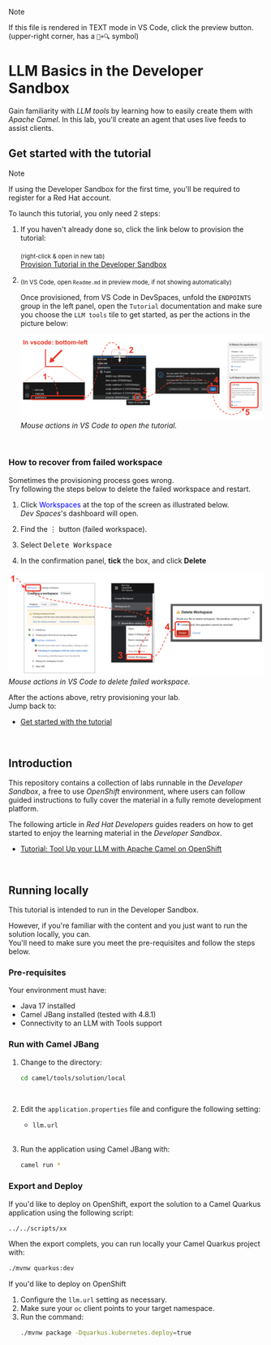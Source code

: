 > [!NOTE]  
> If this file is rendered in TEXT mode in VS Code, click the preview button. \
> (upper-right corner, has a `📖+🔍` symbol)

# LLM Basics in the Developer Sandbox

Gain familiarity with *LLM tools* by learning how to easily create them with *Apache Camel*. In this lab, you'll create an agent that uses live feeds to assist clients.

## Get started with the tutorial

> [!NOTE]  
> If using the Developer Sandbox for the first time, you'll be required to register for a Red Hat account.

To launch this tutorial, you only need 2 steps:

1. If you haven't already done so, click the link below to provision the tutorial:

    <sub>(right-click & open in new tab)</sub> \
    [Provision Tutorial in the Developer Sandbox](https://workspaces.openshift.com/#https://github.com/kamorisan/devsandbox-catalog-demo.git)
    <!-- <a target="_blank" href="https://workspaces.openshift.com/#https://github.com/kamorisan/devsandbox-catalog-ai-labs.git">Provision Tutorial in the Developer Sandbox</a> -->

2. <sub>(In VS Code, open `Readme.md` in preview mode, if not showing automatically)</sub>


    Once provisioned, from VS Code in DevSpaces, unfold the `ENDPOINTS` group in the left panel, open the `Tutorial` documentation and make sure you choose the `LLM tools` tile to get started, as per the actions in the picture below:

    ![](docs/labs/tools/images/00-open-tutorial.png)
    *Mouse actions in VS Code to open the tutorial.*

<br/>

### How to recover from failed workspace

Sometimes the provisioning process goes wrong. \
Try following the steps below to delete the failed workspace and restart.

1. Click <span style="color:blue">Workspaces</span> at the top of the screen as illustrated below. \
   *Dev Spaces*'s dashboard will open.
  
2. Find the <kbd>⋮</kbd> button (failed workspace).

3. Select <kbd>Delete Workspace</kbd>

4. In the confirmation panel, **tick** the box, and click **Delete**

![](docs/labs/tools/images/35-recover-workspace.png)
*Mouse actions in VS Code to delete failed workspace.*

After the actions above, retry provisioning your lab. \
Jump back to:
 - [Get started with the tutorial](#get-started-with-the-tutorial)

<br/>

## Introduction

This repository contains a collection of labs runnable in the _Developer Sandbox_, a free to use _OpenShift_ environment, where users can follow guided instructions to fully cover the material in a fully remote development platform.

The following article in _Red Hat Developers_ guides readers on how to get started to enjoy the learning material in the _Developer Sandbox_.

* [Tutorial: Tool Up your LLM with Apache Camel on OpenShift](https://developers.redhat.com/articles/2024/09/26/tutorial-tool-your-llm-apache-camel-openshift)

<br/>

## Running locally

This tutorial is intended to run in the Developer Sandbox.

However, if you're familiar with the content and you just want to run the solution locally, you can. \
You'll need to make sure you meet the pre-requisites and follow the steps below.

### Pre-requisites

Your environment must have:
- Java 17 installed
- Camel JBang installed (tested with 4.8.1)
- Connectivity to an LLM with Tools support

### Run with Camel JBang

1. Change to the directory:
    ```bash
    cd camel/tools/solution/local
    ```

    <br>

1. Edit the `application.properties` file and configure the following setting:

    - `llm.url`

    <br>

1. Run the application using Camel JBang with:
    ```bash
    camel run *
    ```

### Export and Deploy

If you'd like to deploy on OpenShift, export the solution to a Camel Quarkus application using the following script:

```bash
../../scripts/xx
```

When the export complets, you can run locally your Camel Quarkus project with:

```bash
./mvnw quarkus:dev
```

If you'd like to deploy on OpenShift

1. Configure the `llm.url` setting as necessary.
1. Make sure your `oc` client points to your target namespace. 
1. Run the command:
    ```bash
    ./mvnw package -Dquarkus.kubernetes.deploy=true
    ```
